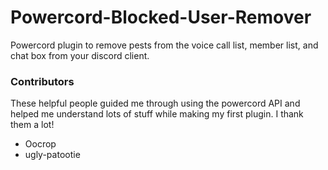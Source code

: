 # Powercord-Blocked-User-Remover
Powercord plugin to remove pests from the voice call list, member list, and chat box from your discord client. 

### Contributors
These helpful people guided me through using the powercord API and helped me understand lots of stuff while making my first plugin. I thank them a lot!
* Оocrop
* ugly-patootie
